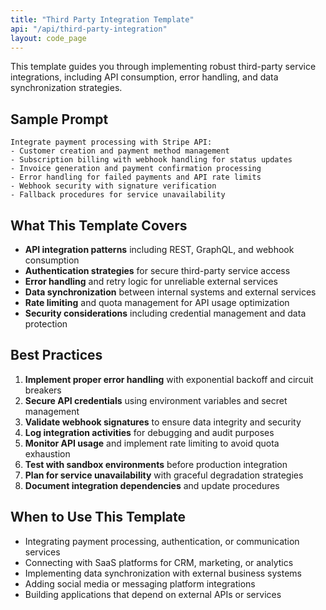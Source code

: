 ```yaml
---
title: "Third Party Integration Template"
api: "/api/third-party-integration"
layout: code_page
---
```


This template guides you through implementing robust third-party service integrations, including API consumption, error handling, and data synchronization strategies.

## Sample Prompt

```
Integrate payment processing with Stripe API:
- Customer creation and payment method management
- Subscription billing with webhook handling for status updates
- Invoice generation and payment confirmation processing
- Error handling for failed payments and API rate limits
- Webhook security with signature verification
- Fallback procedures for service unavailability
```

## What This Template Covers

- **API integration patterns** including REST, GraphQL, and webhook consumption
- **Authentication strategies** for secure third-party service access
- **Error handling** and retry logic for unreliable external services
- **Data synchronization** between internal systems and external services
- **Rate limiting** and quota management for API usage optimization
- **Security considerations** including credential management and data protection

## Best Practices

1. **Implement proper error handling** with exponential backoff and circuit breakers
2. **Secure API credentials** using environment variables and secret management
3. **Validate webhook signatures** to ensure data integrity and security
4. **Log integration activities** for debugging and audit purposes
5. **Monitor API usage** and implement rate limiting to avoid quota exhaustion
6. **Test with sandbox environments** before production integration
7. **Plan for service unavailability** with graceful degradation strategies
8. **Document integration dependencies** and update procedures

## When to Use This Template

- Integrating payment processing, authentication, or communication services
- Connecting with SaaS platforms for CRM, marketing, or analytics
- Implementing data synchronization with external business systems
- Adding social media or messaging platform integrations
- Building applications that depend on external APIs or services
